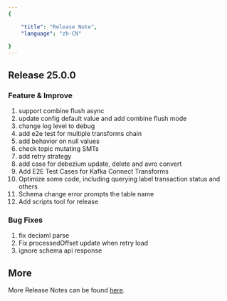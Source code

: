 ```yaml
---
{

    "title": "Release Note",
    "language": "zh-CN"

}
---
```


## Release 25.0.0

### Feature & Improve
1. support combine flush async 
2. update config default value and add combine flush mode  
3. change log level to debug  
4. add e2e test for multiple transforms chain 
5. add behavior on null values 
6. check topic mutating SMTs 
7. add retry strategy 
8. add case for debezium update, delete and avro convert  
9. Add E2E Test Cases for Kafka Connect Transforms  
10. Optimize some code, including querying label transaction status and others  
11. Schema change error prompts the table name  
12. Add scripts tool for release  

### Bug Fixes
1. fix deciaml parse 
2. Fix processedOffset update when retry load  
3. ignore schema api response 

## More
More Release Notes can be found [here](https://github.com/apache/doris-kafka-connector/issues?q=is%3Aissue%20state%3Aopen%20label%3Arelease-note).